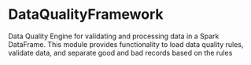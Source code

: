 # DataQualityFramework
Data Quality Engine for validating and processing data in a Spark DataFrame. This module provides functionality to load data quality rules, validate data, and separate good and bad records based on the rules
